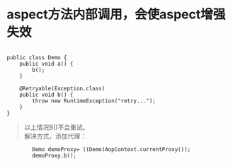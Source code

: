 # aspect方法内部调用，会使aspect增强失效 

```

public class Demo {
    public void a() {
        b();
    }

    @Retryable(Exception.class)
    public void b() {
        throw new RuntimeException("retry...");
    }
}

```

> 以上情况B()不会重试。  
>  解决方式，添加代理：  
```
        Demo demoProxy= ((Demo)AopContext.currentProxy());
        demoProxy.b();
```
